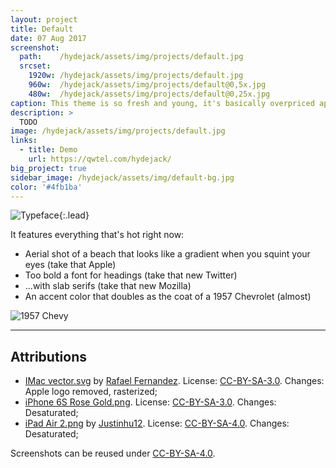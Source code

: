 ```yaml
---
layout: project
title: Default
date: 07 Aug 2017
screenshot:
  path:    /hydejack/assets/img/projects/default.jpg
  srcset:
    1920w: /hydejack/assets/img/projects/default.jpg
    960w:  /hydejack/assets/img/projects/default@0,5x.jpg
    480w:  /hydejack/assets/img/projects/default@0,25x.jpg
caption: This theme is so fresh and young, it's basically overpriced apple cider for the web.
description: >
  TODO
image: /hydejack/assets/img/projects/default.jpg
links:
  - title: Demo
    url: https://qwtel.com/hydejack/
big_project: true
sidebar_image: /hydejack/assets/img/default-bg.jpg
color: '#4fb1ba'
---
```


![Typeface](/hydejack/assets/img/default-1.jpg){:.lead}

It features everything that's hot right now:
* Aerial shot of a beach that looks like a gradient when you squint your eyes (take that Apple)
* Too bold a font for headings (take that new Twitter)
* ...with slab serifs (take that new Mozilla)
* An accent color that doubles as the coat of a 1957 Chevrolet (almost)

![1957 Chevy](https://upload.wikimedia.org/wikipedia/commons/b/b1/57_Chevy_210.jpg)

***

## Attributions
* [IMac vector.svg](https://commons.wikimedia.org/wiki/File:IMac_vector.svg)
  by [Rafael Fernandez](https://commons.wikimedia.org/wiki/User:TheGoldenBox).
  License: [CC-BY-SA-3.0]. Changes: Apple logo removed, rasterized;
* [iPhone 6S Rose Gold.png](https://commons.wikimedia.org/wiki/File:IPhone_6S_Rose_Gold.png).
  License: [CC-BY-SA-3.0]. Changes: Desaturated;
* [iPad Air 2.png](https://commons.wikimedia.org/wiki/File:IPad_Air_2.png)
  by [Justinhu12](https://commons.wikimedia.org/wiki/User:Justinhu12).
  License: [CC-BY-SA-4.0]. Changes: Desaturated;

Screenshots can be reused under [CC-BY-SA-4.0].

[CC-BY-SA-4.0]: https://creativecommons.org/licenses/by-sa/4.0/
[CC-BY-SA-3.0]: https://creativecommons.org/licenses/by-sa/3.0/

